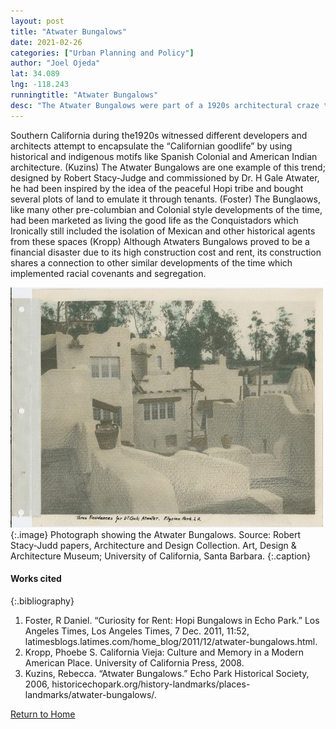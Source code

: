 ```yaml
---
layout: post
title: "Atwater Bungalows"
date: 2021-02-26
categories: ["Urban Planning and Policy"]
author: "Joel Ojeda"
lat: 34.089
lng: -118.243
runningtitle: "Atwater Bungalows"
desc: "The Atwater Bungalows were part of a 1920s architectural craze to create a distinctive Southern California housing style by drawing on different cultural motifs, in this case Hopi architecture."
---
```

Southern California during the1920s witnessed different developers and architects attempt to encapsulate the “Californian goodlife” by using historical and indigenous motifs like Spanish Colonial and American Indian architecture. (Kuzins) The Atwater Bungalows are one example of this trend; designed by Robert Stacy-Judge and commissioned by Dr. H Gale Atwater, he had been inspired by the idea of the peaceful Hopi tribe and bought several plots of land to emulate it through tenants. (Foster) The Bunglaows, like many other pre-columbian and Colonial style developments of the time, had been marketed as living the good life as the Conquistadors which Ironically still included the isolation of Mexican and other historical agents from these spaces (Kropp) Although Atwaters Bungalows proved to be a financial disaster due to its high construction cost and rent, its construction shares a connection to other similar developments of the time which implemented racial covenants and segregation.

![Atwater Bungalows, 1930-31](images/AtwaterBungalows_Pin4_Image1.jpg)
   {:.image} 
Photograph showing the Atwater Bungalows. Source: Robert Stacy-Judd papers, Architecture and Design Collection. Art, Design & Architecture Museum; University of California, Santa Barbara.
   {:.caption} 

#### Works cited

{:.bibliography}
1. Foster, R Daniel. “Curiosity for Rent: Hopi Bungalows in Echo Park.” Los Angeles Times, Los Angeles Times, 7 Dec. 2011, 11:52, latimesblogs.latimes.com/home_blog/2011/12/atwater-bungalows.html. 
2. Kropp, Phoebe S. California Vieja: Culture and Memory in a Modern American Place. University of California Press, 2008. 
3. Kuzins, Rebecca. “Atwater Bungalows.” Echo Park Historical Society, 2006, historicechopark.org/history-landmarks/places-landmarks/atwater-bungalows/. 

[Return to Home](https://uclachicanxstudies.github.io/BarrioSuburbanisms/)
